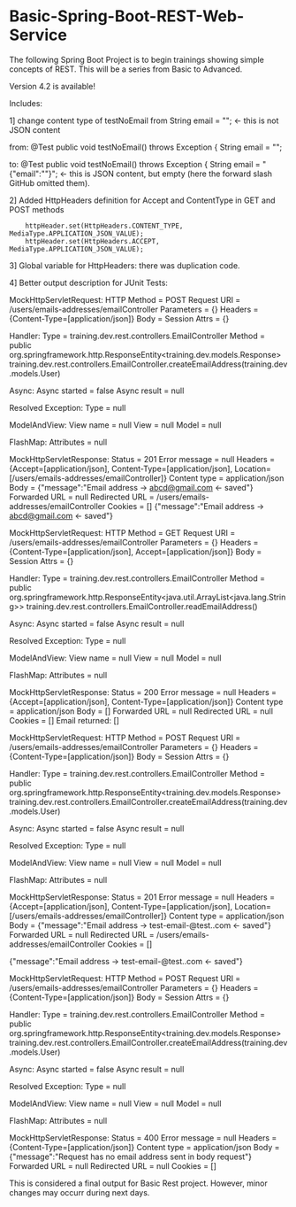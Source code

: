 # Basic-Spring-Boot-REST-Web-Service
The following Spring Boot Project is to begin trainings showing simple concepts of REST. This will be a series from Basic to Advanced.

Version 4.2 is available! 

Includes: 

1] change content type of testNoEmail from String email = ""; <- this is not JSON content

from:
	@Test 
	public void testNoEmail() throws Exception {
		String email = "";
    
to: 
	@Test 
	public void testNoEmail() throws Exception {
		String email = "{\"email\":\"\"}";        <- this is JSON content, but empty (here the forward slash GitHub omitted them).
    
2] Added HttpHeaders definition for Accept and ContentType in GET and POST methods

		httpHeader.set(HttpHeaders.CONTENT_TYPE, MediaType.APPLICATION_JSON_VALUE);
		httpHeader.set(HttpHeaders.ACCEPT, MediaType.APPLICATION_JSON_VALUE);
    
3] Global variable for HttpHeaders: there was duplication code. 

4] Better output description for JUnit Tests: 

MockHttpServletRequest:
      HTTP Method = POST
      Request URI = /users/emails-addresses/emailController
       Parameters = {}
          Headers = {Content-Type=[application/json]}
             Body = <no character encoding set>
    Session Attrs = {}

Handler:
             Type = training.dev.rest.controllers.EmailController
           Method = public org.springframework.http.ResponseEntity<training.dev.models.Response> training.dev.rest.controllers.EmailController.createEmailAddress(training.dev.models.User)

Async:
    Async started = false
     Async result = null

Resolved Exception:
             Type = null

ModelAndView:
        View name = null
             View = null
            Model = null

FlashMap:
       Attributes = null

MockHttpServletResponse:
           Status = 201
    Error message = null
          Headers = {Accept=[application/json], Content-Type=[application/json], Location=[/users/emails-addresses/emailController]}
     Content type = application/json
             Body = {"message":"Email address -> abcd@gmail.com <- saved"}
    Forwarded URL = null
   Redirected URL = /users/emails-addresses/emailController
          Cookies = []
{"message":"Email address -> abcd@gmail.com <- saved"}

MockHttpServletRequest:
      HTTP Method = GET
      Request URI = /users/emails-addresses/emailController
       Parameters = {}
          Headers = {Content-Type=[application/json], Accept=[application/json]}
             Body = <no character encoding set>
    Session Attrs = {}

Handler:
             Type = training.dev.rest.controllers.EmailController
           Method = public org.springframework.http.ResponseEntity<java.util.ArrayList<java.lang.String>> training.dev.rest.controllers.EmailController.readEmailAddress()

Async:
    Async started = false
     Async result = null

Resolved Exception:
             Type = null

ModelAndView:
        View name = null
             View = null
            Model = null

FlashMap:
       Attributes = null

MockHttpServletResponse:
           Status = 200
    Error message = null
          Headers = {Accept=[application/json], Content-Type=[application/json]}
     Content type = application/json
             Body = []
    Forwarded URL = null
   Redirected URL = null
          Cookies = []
Email returned: []

MockHttpServletRequest:
      HTTP Method = POST
      Request URI = /users/emails-addresses/emailController
       Parameters = {}
          Headers = {Content-Type=[application/json]}
             Body = <no character encoding set>
    Session Attrs = {}

Handler:
             Type = training.dev.rest.controllers.EmailController
           Method = public org.springframework.http.ResponseEntity<training.dev.models.Response> training.dev.rest.controllers.EmailController.createEmailAddress(training.dev.models.User)

Async:
    Async started = false
     Async result = null

Resolved Exception:
             Type = null

ModelAndView:
        View name = null
             View = null
            Model = null

FlashMap:
       Attributes = null

MockHttpServletResponse:
           Status = 201
    Error message = null
          Headers = {Accept=[application/json], Content-Type=[application/json], Location=[/users/emails-addresses/emailController]}
     Content type = application/json
             Body = {"message":"Email address -> test-email-@test..com <- saved"}
    Forwarded URL = null
   Redirected URL = /users/emails-addresses/emailController
          Cookies = []
          
{"message":"Email address -> test-email-@test..com <- saved"}

MockHttpServletRequest:
      HTTP Method = POST
      Request URI = /users/emails-addresses/emailController
       Parameters = {}
          Headers = {Content-Type=[application/json]}
             Body = <no character encoding set>
    Session Attrs = {}

Handler:
             Type = training.dev.rest.controllers.EmailController
           Method = public org.springframework.http.ResponseEntity<training.dev.models.Response> training.dev.rest.controllers.EmailController.createEmailAddress(training.dev.models.User)

Async:
    Async started = false
     Async result = null

Resolved Exception:
             Type = null

ModelAndView:
        View name = null
             View = null
            Model = null

FlashMap:
       Attributes = null

MockHttpServletResponse:
           Status = 400
    Error message = null
          Headers = {Content-Type=[application/json]}
     Content type = application/json
             Body = {"message":"Request has no email address sent in body request"}
    Forwarded URL = null
   Redirected URL = null
          Cookies = []


This is considered a final output for Basic Rest project. However, minor changes may occurr during next days.
